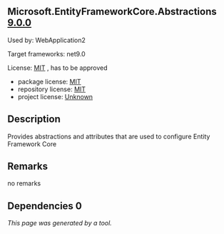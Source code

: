 Microsoft.EntityFrameworkCore.Abstractions [9.0.0](https://www.nuget.org/packages/Microsoft.EntityFrameworkCore.Abstractions/9.0.0)
--------------------

Used by: WebApplication2

Target frameworks: net9.0

License: [MIT](../../../../licenses/mit) , has to be approved

- package license: [MIT](https://licenses.nuget.org/MIT) 
- repository license: [MIT](https://github.com/dotnet/efcore) 
- project license: [Unknown](https://docs.microsoft.com/ef/core/) 

Description
-----------
Provides abstractions and attributes that are used to configure Entity Framework Core

Remarks
-----------
no remarks


Dependencies 0
-----------


*This page was generated by a tool.*